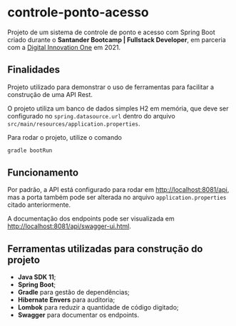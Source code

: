 # controle-ponto-acesso

Projeto de um sistema de controle de ponto e acesso com Spring Boot criado durante o **Santander Bootcamp | Fullstack Developer**, em parceria com a [Digital Innovation One](https://web.digitalinnovation.one) em 2021.

## Finalidades

Projeto utilizado para demonstrar o uso de ferramentas para facilitar a construção de uma API Rest.

O projeto utiliza um banco de dados simples H2 em memória, que deve ser configurado no `spring.datasource.url` dentro do arquivo `src/main/resources/application.properties`.

Para rodar o projeto, utilize o comando

```bash
gradle bootRun
```

## Funcionamento
Por padrão, a API está configurado para rodar em [http://localhost:8081/api](http://localhost:8081/api), mas a porta também pode ser alterada no arquivo `application.properties` citado anteriormente.

A documentação dos endpoints pode ser visualizada em [http://localhost:8081/api/swagger-ui.html](http://localhost:8081/api/swagger-ui.html).

## Ferramentas utilizadas para construção do projeto

- **Java SDK 11**;
- **Spring Boot**;
- **Gradle** para gestão de dependências;
- **Hibernate Envers** para auditoria;
- **Lombok** para reduzir a quantidade de código digitado;
- **Swagger** para documentar os endpoints.
